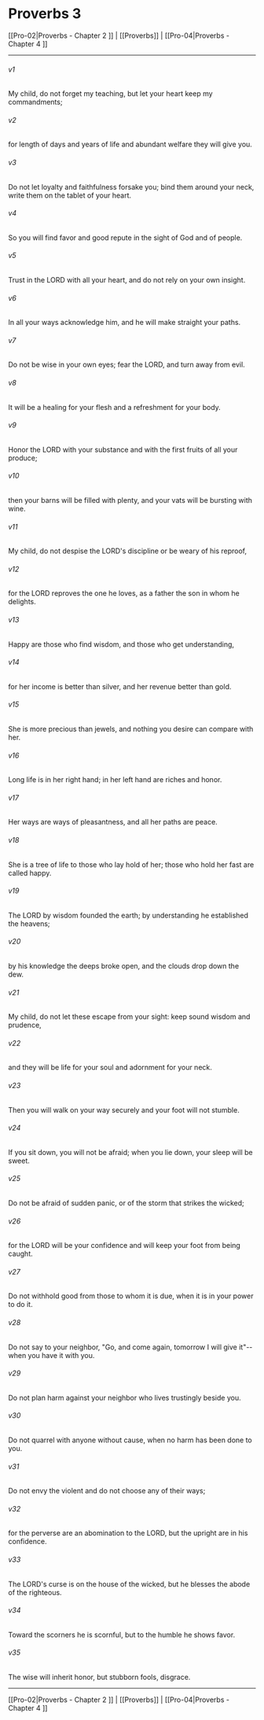 # Proverbs 3

[[Pro-02|Proverbs - Chapter 2 ]] | [[Proverbs]] | [[Pro-04|Proverbs - Chapter 4 ]]
***

###### v1
My child, do not forget my teaching, but let your heart keep my commandments;
###### v2
for length of days and years of life and abundant welfare they will give you.
###### v3
Do not let loyalty and faithfulness forsake you; bind them around your neck, write them on the tablet of your heart.
###### v4
So you will find favor and good repute in the sight of God and of people.
###### v5
Trust in the LORD with all your heart, and do not rely on your own insight.
###### v6
In all your ways acknowledge him, and he will make straight your paths.
###### v7
Do not be wise in your own eyes; fear the LORD, and turn away from evil.
###### v8
It will be a healing for your flesh and a refreshment for your body.
###### v9
Honor the LORD with your substance and with the first fruits of all your produce;
###### v10
then your barns will be filled with plenty, and your vats will be bursting with wine.
###### v11
My child, do not despise the LORD's discipline or be weary of his reproof,
###### v12
for the LORD reproves the one he loves, as a father the son in whom he delights.
###### v13
Happy are those who find wisdom, and those who get understanding,
###### v14
for her income is better than silver, and her revenue better than gold.
###### v15
She is more precious than jewels, and nothing you desire can compare with her.
###### v16
Long life is in her right hand; in her left hand are riches and honor.
###### v17
Her ways are ways of pleasantness, and all her paths are peace.
###### v18
She is a tree of life to those who lay hold of her; those who hold her fast are called happy.
###### v19
The LORD by wisdom founded the earth; by understanding he established the heavens;
###### v20
by his knowledge the deeps broke open, and the clouds drop down the dew.
###### v21
My child, do not let these escape from your sight: keep sound wisdom and prudence,
###### v22
and they will be life for your soul and adornment for your neck.
###### v23
Then you will walk on your way securely and your foot will not stumble.
###### v24
If you sit down, you will not be afraid; when you lie down, your sleep will be sweet.
###### v25
Do not be afraid of sudden panic, or of the storm that strikes the wicked;
###### v26
for the LORD will be your confidence and will keep your foot from being caught.
###### v27
Do not withhold good from those to whom it is due, when it is in your power to do it.
###### v28
Do not say to your neighbor, "Go, and come again, tomorrow I will give it"-- when you have it with you.
###### v29
Do not plan harm against your neighbor who lives trustingly beside you.
###### v30
Do not quarrel with anyone without cause, when no harm has been done to you.
###### v31
Do not envy the violent and do not choose any of their ways;
###### v32
for the perverse are an abomination to the LORD, but the upright are in his confidence.
###### v33
The LORD's curse is on the house of the wicked, but he blesses the abode of the righteous.
###### v34
Toward the scorners he is scornful, but to the humble he shows favor.
###### v35
The wise will inherit honor, but stubborn fools, disgrace.

***

[[Pro-02|Proverbs - Chapter 2 ]] | [[Proverbs]] | [[Pro-04|Proverbs - Chapter 4 ]]
